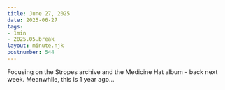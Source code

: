 ```yaml
---
title: June 27, 2025
date: 2025-06-27
tags: 
- 1min
- 2025.05.break
layout: minute.njk
postnumber: 544
---
```

Focusing on the Stropes archive and the Medicine Hat album - back next week. Meanwhile, this is 1 year ago...